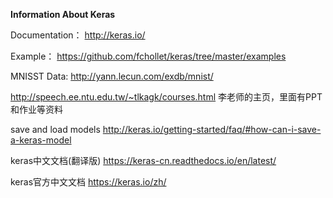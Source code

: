 **Information About Keras**

Documentation： http://keras.io/

Example：  https://github.com/fchollet/keras/tree/master/examples

MNISST Data:  http://yann.lecun.com/exdb/mnist/

http://speech.ee.ntu.edu.tw/~tlkagk/courses.html
李老师的主页，里面有PPT和作业等资料

save and load models 
http://keras.io/getting-started/faq/#how-can-i-save-a-keras-model

keras中文文档(翻译版)
https://keras-cn.readthedocs.io/en/latest/

keras官方中文文档
https://keras.io/zh/
